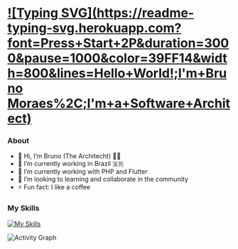 # [![Typing SVG](https://readme-typing-svg.herokuapp.com?font=Press+Start+2P&duration=3000&pause=1000&color=39FF14&width=800&lines=Hello+World!;I'm+Bruno Moraes%2C;I'm+a+Software+Architect)](https://git.io/typing-svg)

### About

- 👋 Hi, I’m Bruno (The Architecht) 👨‍💻
- 🔭 I’m currently working in Brazil 🇧🇷
- 🌱 I’m currently working with PHP and Flutter 
- 👯 I’m looking to learning and collaborate in the community
- ⚡ Fun fact: I like a coffee

### My Skills

[![My Skills](https://skills.thijs.gg/icons?i=js,html,css,flutter,laravel,php,docker,nextjs,react)](https://programadorbruno.com.br)

![Activity Graph](https://github-readme-activity-graph.vercel.app/graph?username=itbrunoms&bg_color=000500&color=03b303&line=919919&point=919919&area=true&point=03b303&area=true&border_color=5c5d56)
